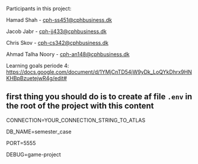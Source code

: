 Participants in this project:

Hamad Shah - cph-ss451@cphbusiness.dk 

Jacob Jabr - cph-jj433@cphbusiness.dk

Chris Skov - cph-cs342@cphbusiness.dk 

Ahmad Talha Noory - cph-an148@cphbusiness.dk 


Learning goals periode 4: https://docs.google.com/document/d/1YMjCnTD54jW9yDk_LoQYkDhrx9HNKHBpBzuetejwR4g/edit#

## first thing you should do is to create af file `.env` in the root of the project with this content

CONNECTION=YOUR_CONNECTION_STRING_TO_ATLAS

DB_NAME=semester_case

PORT=5555

DEBUG=game-project

